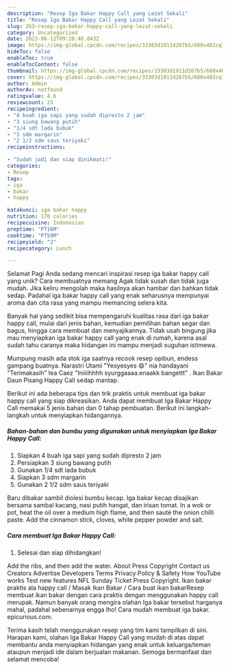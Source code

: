 ```yaml
---
description: "Resep Iga Bakar Happy Call yang Lezat Sekali"
title: "Resep Iga Bakar Happy Call yang Lezat Sekali"
slug: 263-resep-iga-bakar-happy-call-yang-lezat-sekali
category: Uncategorized
date: 2023-06-12T09:28:46.843Z
image: https://img-global.cpcdn.com/recipes/33303d1911d267b5/680x482cq70/iga-bakar-happy-call-foto-resep-utama.jpg
hideToc: false
enableToc: true
enableTocContent: false
thumbnail: https://img-global.cpcdn.com/recipes/33303d1911d267b5/680x482cq70/iga-bakar-happy-call-foto-resep-utama.jpg
cover: https://img-global.cpcdn.com/recipes/33303d1911d267b5/680x482cq70/iga-bakar-happy-call-foto-resep-utama.jpg
author: Admin
authorAv: notfound
ratingvalue: 4.6
reviewcount: 23
recipeingredient:
- "4 buah iga sapi yang sudah dipresto 2 jam"
- "3 siung bawang putih"
- "1/4 sdt lada bubuk"
- "3 sdm margarin"
- "2 1/2 sdm saus teriyaki"
recipeinstructions:

- "Sudah jadi dan siap dinikmati!"
categories:
- Resep
tags:
- iga
- bakar
- happy

katakunci: iga bakar happy 
nutrition: 170 calories
recipecuisine: Indonesian
preptime: "PT16M"
cooktime: "PT59M"
recipeyield: "2"
recipecategory: Lunch

---
```



Selamat Pagi Anda sedang mencari inspirasi resep iga bakar happy call yang unik? Cara membuatnya memang Agak tidak susah dan tidak juga mudah. Jika keliru mengolah maka hasilnya akan hambar dan bahkan tidak sedap. Padahal iga bakar happy call yang enak seharusnya mempunyai aroma dan cita rasa yang mampu memancing selera kita.


Banyak hal yang sedikit bisa mempengaruhi kualitas rasa dari iga bakar happy call, mulai dari jenis bahan, kemudian pemilihan bahan segar dan bagus, hingga cara membuat dan menyajikannya. Tidak usah bingung jika mau menyiapkan iga bakar happy call yang enak di rumah, karena asal sudah tahu caranya maka hidangan ini mampu menjadi suguhan istimewa.

Mumpung masih ada stok iga saatnya recook resep opibun, endess gampang buatnya. Narastri Utami &#34;Yesyesyes 😄&#34; nia handayani &#34;Terimakasih&#34; Iea Caez &#34;Iniiiihhhh syurggaaaa.enaakk bangettt&#34; . Ikan Bakar Daun Pisang Happy Call sedap mantap.


Berikut ini ada beberapa tips dan trik praktis untuk membuat iga bakar happy call yang siap dikreasikan. Anda dapat membuat Iga Bakar Happy Call memakai 5 jenis bahan dan 0 tahap pembuatan. Berikut ini langkah-langkah untuk menyiapkan hidangannya.

<!--inarticleads1-->

##### Bahan-bahan dan bumbu yang digunakan untuk menyiapkan Iga Bakar Happy Call:

1. Siapkan 4 buah iga sapi yang sudah dipresto 2 jam
1. Persiapkan 3 siung bawang putih
1. Gunakan 1/4 sdt lada bubuk
1. Siapkan 3 sdm margarin
1. Gunakan 2 1/2 sdm saus teriyaki


Baru dibakar sambil diolesi bumbu kecap. Iga bakar kecap disajikan bersama sambal kacang, nasi putih hangat, dan irisan tomat. In a wok or pot, heat the oil over a medium high flame, and then sauté the onion chilli paste. Add the cinnamon stick, cloves, white pepper powder and salt. 

<!--inarticleads2-->

##### Cara membuat Iga Bakar Happy Call:


1. Selesai dan siap dihidangkan!

Add the ribs, and then add the water. About Press Copyright Contact us Creators Advertise Developers Terms Privacy Policy &amp; Safety How YouTube works Test new features NFL Sunday Ticket Press Copyright. Ikan bakar praktis ala happy call / Masak Ikan Bakar / Cara buat ikan bakarResep membuat ikan bakar dengan cara praktis dengan menggunakan happy call merupak. Namun banyak orang mengira olahan Iga bakar tersebut harganya mahal, padahal sebenarnya engga lho! Cara mudah membuat iga bakar. epicurious.com. 

Terima kasih telah menggunakan resep yang tim kami tampilkan di sini. Harapan kami, olahan Iga Bakar Happy Call yang mudah di atas dapat membantu anda menyiapkan hidangan yang enak untuk keluarga/teman ataupun menjadi ide dalam berjualan makanan. Semoga bermanfaat dan selamat mencoba!

